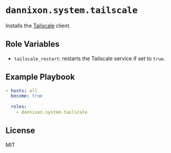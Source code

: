 # `dannixon.system.tailscale`

Installs the [Tailscale](https://tailscale.com/) client.

## Role Variables

- `tailscale_restart`: restarts the Tailscale service if set to `true`.

## Example Playbook

```yaml
- hosts: all
  become: true

  roles:
    - dannixon.system.tailscale
```

## License

MIT
